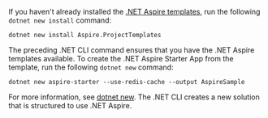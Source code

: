 If you haven't already installed the [.NET Aspire templates](../fundamentals/aspire-sdk-templates.md#install-the-net-aspire-templates), run the following `dotnet new install` command:

```dotnetcli
dotnet new install Aspire.ProjectTemplates
```

The preceding .NET CLI command ensures that you have the .NET Aspire templates available. To create the .NET Aspire Starter App from the template, run the following `dotnet new` command:

```dotnetcli
dotnet new aspire-starter --use-redis-cache --output AspireSample
```

For more information, see [dotnet new](/dotnet/core/tools/dotnet-new). The .NET CLI creates a new solution that is structured to use .NET Aspire.
